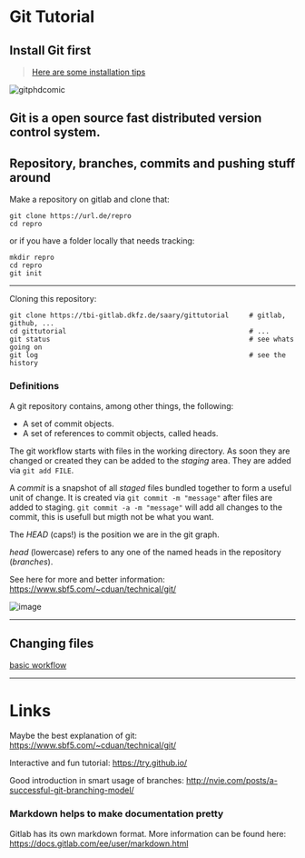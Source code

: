# Git Tutorial

## Install Git first
> [Here are some installation tips](INSTALL.md)




![gitphdcomic](http://swcarpentry.github.io/git-novice/fig/phd101212s.png)

Git is a open source fast distributed version control system.
-----------------------------------

## Repository, branches, commits and pushing stuff around

Make a repository on gitlab and clone that:
```
git clone https://url.de/repro
cd repro
```

or if you have a folder locally that needs tracking:

```
mkdir repro
cd repro
git init
```

-----------------------------------

Cloning this repository:

```
git clone https://tbi-gitlab.dkfz.de/saary/gittutorial     # gitlab, github, ...
cd gittutorial                                             # ...
git status                                                 # see whats going on
git log                                                    # see the history
```




### Definitions

A git repository contains, among other things, the following:

- A set of commit objects.
- A set of references to commit objects, called heads.

The git workflow starts with files in the working directory. As
soon they are changed or created they can be added to the *staging* area. 
They are added via `git add FILE`.

A *commit* is a snapshot of all *staged* files bundled together to form a useful 
unit of change. It is created via `git commit -m "message"` after 
files are added to staging. `git commit -a -m "message"` will add all changes 
to the commit, this is usefull but migth not be what you want.

The *HEAD* (caps!) is the position we are in the git graph.

*head* (lowercase) refers to any one of the named heads in the repository (*branches*).

See here for more and better information: https://www.sbf5.com/~cduan/technical/git/


![image](https://git-scm.com/book/en/v2/images/areas.png)


-----------------------------------

## Changing files
[basic workflow](basicWorkflow.md)


-----------------------------------


# Links

Maybe the best explanation of git: https://www.sbf5.com/~cduan/technical/git/

Interactive and fun tutorial: https://try.github.io/

Good introduction in smart usage of branches: http://nvie.com/posts/a-successful-git-branching-model/


### Markdown helps to make documentation pretty
Gitlab has its own markdown format. More information can be found here: https://docs.gitlab.com/ee/user/markdown.html


































